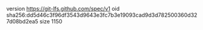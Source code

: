 version https://git-lfs.github.com/spec/v1
oid sha256:dd5d46c3f96df3543d9643e3fc7b3e19093cad9d3d782500360d327d08bd2ea5
size 1150
